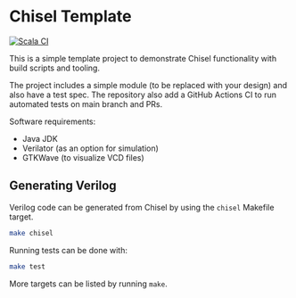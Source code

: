 # Chisel Template

[![Scala CI](https://github.com/carlosedp/chisel-template/actions/workflows/scala.yml/badge.svg)](https://github.com/carlosedp/chisel-template/actions/workflows/scala.yml)

This is a simple template project to demonstrate Chisel functionality with build scripts
and tooling.

The project includes a simple module (to be replaced with your design) and also have a test spec. The repository also add a GitHub Actions CI to run automated tests on main branch and PRs.

Software requirements:

- Java JDK
- Verilator (as an option for simulation)
- GTKWave (to visualize VCD files)

## Generating Verilog

Verilog code can be generated from Chisel by using the `chisel` Makefile target.

```sh
make chisel
```

Running tests can be done with:

```sh
make test
```

More targets can be listed by running `make`.
